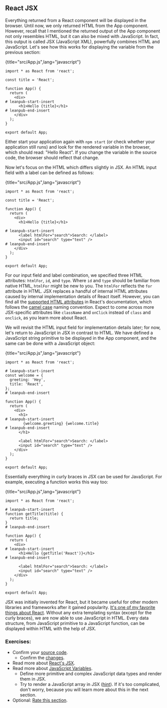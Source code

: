 ## React JSX

Everything returned from a React component will be displayed in the browser. Until now, we only returned HTML from the App component. However, recall that I mentioned the returned output of the App component not only resembles HTML, but it can also be mixed with JavaScript. In fact, this output is called JSX (JavaScript XML), powerfully combines HTML and JavaScript. Let's see how this works for displaying the variable from the previous section:

{title="src/App.js",lang="javascript"}
~~~~~~~
import * as React from 'react';

const title = 'React';

function App() {
  return (
    <div>
# leanpub-start-insert
      <h1>Hello {title}</h1>
# leanpub-end-insert
    </div>
  );
}

export default App;
~~~~~~~

Either start your application again with `npm start` (or check whether your application still runs) and look for the rendered variable in the browser, which should read: "Hello React". If you change the variable in the source code, the browser should reflect that change.

Now let's focus on the HTML which differs slightly in JSX. An HTML input field with a label can be defined as follows:

{title="src/App.js",lang="javascript"}
~~~~~~~
import * as React from 'react';

const title = 'React';

function App() {
  return (
    <div>
      <h1>Hello {title}</h1>

# leanpub-start-insert
      <label htmlFor="search">Search: </label>
      <input id="search" type="text" />
# leanpub-end-insert
    </div>
  );
}

export default App;
~~~~~~~

For our input field and label combination, we specified three HTML attributes: `htmlFor`, `id`, and `type`. Where `id` and `type` should be familiar from native HTML, `htmlFor` might be new to you. The `htmlFor` reflects the `for` attribute in HTML. JSX replaces a handful of internal HTML attributes caused by internal implementation details of React itself. However, you can find all the [supported HTML attributes](https://bit.ly/2Z42zcK) in React's documentation, which follows the [camel case](https://bit.ly/3jljQFn) naming convention. Expect to come across more JSX-specific attributes like `className` and `onClick` instead of `class` and `onclick`, as you learn more about React.

We will revisit the HTML input field for implementation details later; for now, let's return to JavaScript in JSX in contrast to HTML. We have defined a JavaScript string primitive to be displayed in the App component, and the same can be done with a JavaScript object:

{title="src/App.js",lang="javascript"}
~~~~~~~
import * as React from 'react';

# leanpub-start-insert
const welcome = {
  greeting: 'Hey',
  title: 'React',
};
# leanpub-end-insert

function App() {
  return (
    <div>
      <h1>
# leanpub-start-insert
        {welcome.greeting} {welcome.title}
# leanpub-end-insert
      </h1>

      <label htmlFor="search">Search: </label>
      <input id="search" type="text" />
    </div>
  );
}

export default App;
~~~~~~~

Essentially everything in curly braces in JSX can be used for JavaScript. For example, executing a function works this way too:

{title="src/App.js",lang="javascript"}
~~~~~~~
import * as React from 'react';

# leanpub-start-insert
function getTitle(title) {
  return title;
}
# leanpub-end-insert

function App() {
  return (
    <div>
# leanpub-start-insert
      <h1>Hello {getTitle('React')}</h1>
# leanpub-end-insert

      <label htmlFor="search">Search: </label>
      <input id="search" type="text" />
    </div>
  );
}

export default App;
~~~~~~~

JSX was initially invented for React, but it became useful for other modern libraries and frameworks after it gained popularity. [It's one of my favorite things about React](https://bit.ly/3aZbdM0). Without any extra templating syntax (except for the curly braces), we are now able to use JavaScript in HTML. Every data structure, from JavaScript primitive to a JavaScript function, can be displayed within HTML with the help of JSX.

### Exercises:

* Confirm your [source code](https://bit.ly/3vvS8ec).
  * Confirm the [changes](https://bit.ly/3n3WW6o).
* Read more about [React's JSX](https://bit.ly/3BZSkVk).
* Read more about [JavaScript Variables](https://www.robinwieruch.de/javascript-variable).
  * Define more primitive and complex JavaScript data types and render them in JSX.
  * Try to render a JavaScript array in JSX ([hint](https://mzl.la/3B3a7tf)). If it's too complicated, don't worry, because you will learn more about this in the next section.
* Optional: [Rate this section](https://forms.gle/R6y6kEqGPACLrXmP8).